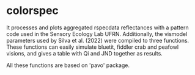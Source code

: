 # colorspec

It processes and plots aggregated rspecdata reflectances with a pattern code used in the Sensory Ecology Lab UFRN. Additionally, the vismodel parameters used by Silva et al. (2022) were compiled to three functions. These functions can easily simulate bluetit, fiddler crab and peafowl visions, and gives a table with Qi and JND together as results.

All these functions are based on 'pavo' package.
 
